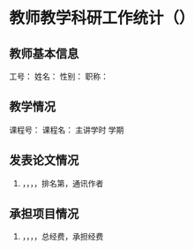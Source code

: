 # 教师教学科研工作统计（）

## 教师基本信息

工号：	姓名：	性别：	职称：

## 教学情况

课程号：	课程名：	主讲学时	学期	

## 发表论文情况

1. ，，，，排名第，通讯作者

## 承担项目情况

1. ，，，，总经费，承担经费	